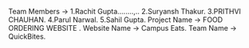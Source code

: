 Team Members -> 1.Rachit Gupta........,..
                2.Suryansh Thakur.
                3.PRITHVI CHAUHAN.
                4.Parul Narwal.
                5.Sahil Gupta.
Project Name -> FOOD ORDERING WEBSITE .
Website Name -> Campus Eats.
Team Name -> QuickBites.
